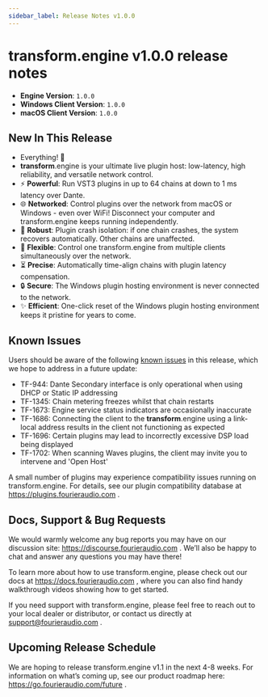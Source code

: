```yaml
---
sidebar_label: Release Notes v1.0.0
---
```


# transform.engine v1.0.0 release notes

- **Engine Version**: `1.0.0`
- **Windows Client Version**: `1.0.0`
- **macOS Client Version**: `1.0.0`

## New In This Release

- Everything! 🎉
- **transform**.engine is your ultimate live plugin host: low-latency, high reliability, and versatile network control.
- ⚡ **Powerful**: Run VST3 plugins in up to 64 chains at down to 1 ms latency over Dante.
- 🌐 **Networked**: Control plugins over the network from macOS or Windows - even over WiFi! Disconnect your computer and transform.engine keeps running independently.
- 💪 **Robust**: Plugin crash isolation: if one chain crashes, the system recovers automatically. Other chains are unaffected.
- 🤯 **Flexible**: Control one transform.engine from multiple clients simultaneously over the network.
- ⏳ **Precise**: Automatically time-align chains with plugin latency compensation.
- 🔒 **Secure**: The Windows plugin hosting environment is never connected to the network.
- ✨ **Efficient**: One-click reset of the Windows plugin hosting environment keeps it pristine for years to come.

## Known Issues

Users should be aware of the following [known issues](../manual/known-issues) in this release, which we hope to address in a future update:

- TF-944: Dante Secondary interface is only operational when using DHCP or Static IP addressing
- TF-1345: Chain metering freezes whilst that chain restarts
- TF-1673: Engine service status indicators are occasionally inaccurate
- TF-1686: Connecting the client to the **transform**.engine using a link-local address results in the client not functioning as expected
- TF-1696: Certain plugins may lead to incorrectly excessive DSP load being displayed
- TF-1702: When scanning Waves plugins, the client may invite you to intervene and 'Open Host'

A small number of plugins may experience compatibility issues running on transform.engine.
For details, see our plugin compatibility database at https://plugins.fourieraudio.com .

## Docs, Support & Bug Requests

We would warmly welcome any bug reports you may have on our discussion site:
https://discourse.fourieraudio.com . We’ll also be happy to chat and answer any questions you may
have there!

To learn more about how to use transform.engine, please check out our docs at
https://docs.fourieraudio.com , where you can also find handy walkthrough videos showing how to get
started.

If you need support with transform.engine, please feel free to reach out to your local dealer or
distributor, or contact us directly at support@fourieraudio.com .

## Upcoming Release Schedule

We are hoping to release transform.engine v1.1 in the next 4-8 weeks. For information on what’s
coming up, see our product roadmap here: https://go.fourieraudio.com/future .
